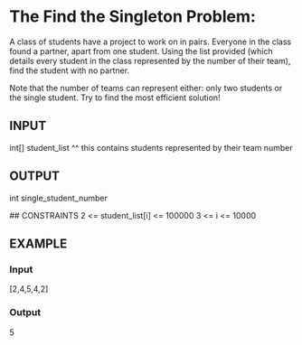 # The Find the Singleton Problem: 

A class of students have a project to work on in pairs. Everyone in the class found a partner, apart from one student.
Using the list provided (which details every student in the class represented by the number of their team), find the student with no partner.

Note that the number of teams can represent either: only two students or the single student.
Try to find the most efficient solution!

## INPUT
int[]    student_list
^^ this contains students represented by their team number

## OUTPUT
int    single_student_number

## CONSTRAINTS
2 <= student_list[i] <= 100000
3 <= i <= 10000

## EXAMPLE
### Input
[2,4,5,4,2]
### Output
5